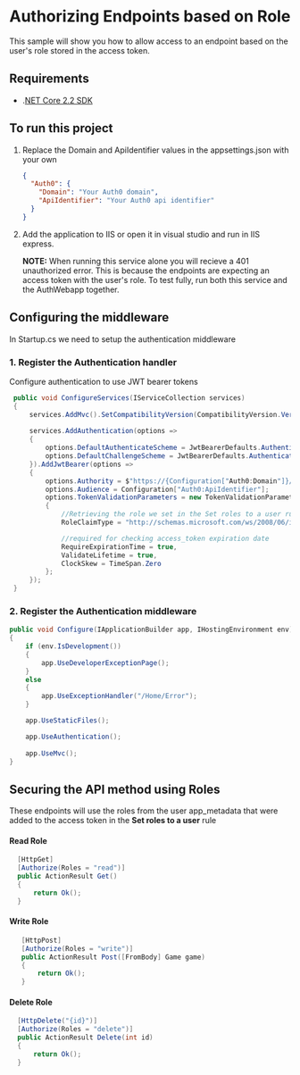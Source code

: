# Authorizing Endpoints based on Role

This sample will show you how to allow access to an endpoint based on the user's role stored in the access token.

## Requirements 
* .[NET Core 2.2 SDK]( https://dotnet.microsoft.com/download/dotnet-core/2.2)

## To run this project

1. Replace the Domain and ApiIdentifier values in the appsettings.json with your own
	```json
	{
	  "Auth0": {
	    "Domain": "Your Auth0 domain",
	    "ApiIdentifier": "Your Auth0 api identifier"
	  } 
	}
	```
2. Add the application to IIS or open it in visual studio and run in IIS express.

   **NOTE:** When running this service alone you will recieve a 401 unauthorized error. 
             This is because the endpoints are expecting an access token with the user's role.
             To test fully, run both this service and the AuthWebapp together. 

## Configuring the middleware
In Startup.cs we need to setup the authentication middleware

### 1. Register the Authentication handler 
Configure authentication to use JWT bearer tokens

```csharp
 public void ConfigureServices(IServiceCollection services)
 {
     services.AddMvc().SetCompatibilityVersion(CompatibilityVersion.Version_2_1);          
 
     services.AddAuthentication(options =>
     {
         options.DefaultAuthenticateScheme = JwtBearerDefaults.AuthenticationScheme;
         options.DefaultChallengeScheme = JwtBearerDefaults.AuthenticationScheme;
     }).AddJwtBearer(options =>
     {
         options.Authority = $"https://{Configuration["Auth0:Domain"]}/"; ;
         options.Audience = Configuration["Auth0:ApiIdentifier"];
         options.TokenValidationParameters = new TokenValidationParameters
         {
		     //Retrieving the role we set in the Set roles to a user rule
             RoleClaimType = "http://schemas.microsoft.com/ws/2008/06/identity/claims/roles",

             //required for checking access_token expiration date
             RequireExpirationTime = true,
             ValidateLifetime = true,                    
             ClockSkew = TimeSpan.Zero
         };
     });
 }
```

### 2. Register the Authentication middleware

```csharp
public void Configure(IApplicationBuilder app, IHostingEnvironment env)
{
    if (env.IsDevelopment())
    {
        app.UseDeveloperExceptionPage();
    }
    else
    {
        app.UseExceptionHandler("/Home/Error");
    }

    app.UseStaticFiles();

    app.UseAuthentication();
    
    app.UseMvc();
}
```

## Securing the API method using Roles
These endpoints will use the roles from the user app_metadata that were added to the access token in the **Set roles to a user** rule

#### Read Role
```csharp
  [HttpGet]
  [Authorize(Roles = "read")]
  public ActionResult Get()
  {
      return Ok();
  }
```

#### Write Role
```csharp
   [HttpPost]        
   [Authorize(Roles = "write")]
   public ActionResult Post([FromBody] Game game)
   {            
       return Ok();
   }
```

#### Delete Role
```csharp
  [HttpDelete("{id}")]        
  [Authorize(Roles = "delete")]
  public ActionResult Delete(int id)
  {
      return Ok();
  }
```
